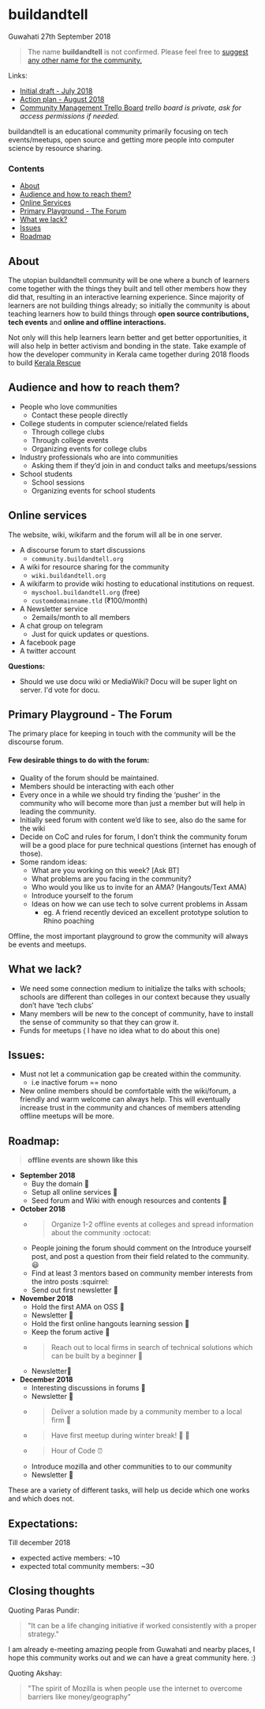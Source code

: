 # buildandtell
Guwahati
27th September 2018

> The name **buildandtell** is not confirmed. Please feel free to [suggest any other name for the community.](https://pad.riseup.net/p/gtc-name-suggest-keep)


Links:
- [Initial draft - July 2018](http://bit.ly/btdraft1)
- [Action plan - August 2018](http://bit.ly/btdraft2)
- [Community Management Trello Board](http://bit.ly/bttrello)
*trello board is private, ask for access permissions if needed.*

buildandtell is an educational community primarily focusing on tech events/meetups, open source and getting more people into computer science by resource sharing.

### Contents
- [About](https://github.com/buildandtell/info/blob/master/README.md#about)
- [Audience and how to reach them?](https://github.com/buildandtell/info/blob/master/README.md#audience-and-how-to-reach-them)
- [Online Services](https://github.com/buildandtell/info/blob/master/README.md#online-services)
- [Primary Playground - The Forum](https://github.com/buildandtell/info/blob/master/README.md#primary-playground---the-forum)
- [What we lack?](https://github.com/buildandtell/info/blob/master/README.md#what-we-lack)
- [Issues](https://github.com/buildandtell/info/blob/master/README.md#issues)
- [Roadmap](https://github.com/buildandtell/info/blob/master/README.md#roadmap)

## About
The utopian buildandtell community will be one where a bunch of learners come together with the things they built and tell other members how they did that, resulting in an interactive learning experience.
Since majority of learners are not building things already; so initially the community is about teaching learners how to build things through **open source contributions, tech events** and **online and offline interactions.**

Not only will this help learners learn better and get better opportunities, it will also help in better activism and bonding in the state. Take example of how the developer community in Kerala came together during 2018 floods to build [Kerala Rescue](https://keralarescue.in/)

## Audience and how to reach them?
- People who love communities
  - Contact these people directly
- College students in computer science/related fields
  - Through college clubs
  - Through college events
  - Organizing events for college clubs
- Industry professionals who are into communities
  - Asking them if they’d join in and conduct talks and meetups/sessions
- School students
  - School sessions
  - Organizing events for school students


## Online services
The website, wiki, wikifarm and the forum will all be in one server.

- A discourse forum to start discussions
	- `community.buildandtell.org`
- A wiki for resource sharing for the community
	- `wiki.buildandtell.org`
- A wikifarm  to provide wiki hosting to educational institutions on request.
	- `myschool.buildandtell.org` (free)
	- `customdomainname.tld` (₹100/month)
- A Newsletter service
	- 2emails/month to all members
- A chat group on telegram
	- Just for quick updates or questions.
- A facebook page
- A twitter account

**Questions:**

- Should we use docu wiki or MediaWiki? Docu will be super light on server. I'd vote for docu.


## Primary Playground - The Forum
The primary place for keeping in touch with the community will be the discourse forum.

#### Few desirable things to do with the forum:
- Quality of the forum should be maintained.
- Members should be interacting with each other
- Every once in a while we should try finding the ‘pusher’ in the community who will become more than just a member but will help in leading the community.
- Initially seed forum with content we’d like to see, also do the same for the wiki
- Decide on CoC and rules for forum, I don’t think the community forum will be a good place for pure technical questions (internet has enough of those).
- Some random ideas:
	- What are you working on this week? [Ask BT]
	- What problems are you facing in the community?
	- Who would you like us to invite for an AMA? (Hangouts/Text AMA)
	- Introduce yourself to the forum
	- Ideas on how we can use tech to solve current problems in Assam
      - eg. A friend recently deviced an excellent prototype solution to Rhino poaching

Offline, the most important playground to grow the community will always be events and meetups.


## What we lack?
- We need some connection medium to initialize the talks with schools; schools are different than colleges in our context because they usually don’t have ‘tech clubs’
- Many members will be new to the concept of community, have to install the sense of community so that they can grow it.
- Funds for meetups ( I have no idea what to do about this one)


## Issues:
- Must not let a communication gap be created within the community.
	- i.e inactive forum == nono
- New online members should be comfortable with the wiki/forum, a friendly and warm welcome can always help. This will eventually increase trust in the community and chances of members attending offline meetups will be more.


## Roadmap:
> **offline events are shown like this**
- **September 2018**
	- Buy the domain :money_with_wings:
	- Setup all online services :satellite:
	- Seed forum and Wiki with enough resources and contents :bookmark_tabs:
- **October 2018**
	- > Organize 1-2 offline events at colleges and spread information about the community :octocat:
	- People joining the forum should comment on the Introduce yourself post, and post a question from their field related to the community. :smiley:
	- Find at least 3 mentors based on community member interests from the intro posts :squirrel:
	- Send out first newsletter :mega:
- **November 2018**
	- Hold the first AMA on OSS :baby_bottle:
	- Newsletter :mega:
	- Hold the first online hangouts learning session :movie_camera:
	- Keep the forum active :runner:
	- > Reach out to local firms in search of technical solutions which can be built by a beginner :raising_hand:
	- Newsletter:mega:
- **December 2018**
	- Interesting discussions in forums :dog:
	- Newsletter :mega:
	- > Deliver a solution made by a community member to a local firm :tada:
	- > Have first meetup during winter break! :confetti_ball: :santa:
	- > Hour of Code :alarm_clock:
	- Introduce mozilla and other communities to to our community
	- Newsletter :mega:

These are a variety of different tasks, will help us decide which one works and which does not.


## Expectations:
Till december 2018
- expected active members: ~10
- expected total community members: ~30

## Closing thoughts
Quoting Paras Pundir:
> "It can be a life changing initiative if worked consistently with a proper strategy."

I am already e-meeting amazing people from Guwahati and nearby places, I hope this community works out and we can have a great community here. :)

Quoting Akshay:
> "The spirit of Mozilla is when people use the internet to overcome barriers like money/geography"
